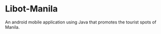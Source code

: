 # Libot-Manila

An android mobile application using Java that promotes the tourist spots of Manila.
